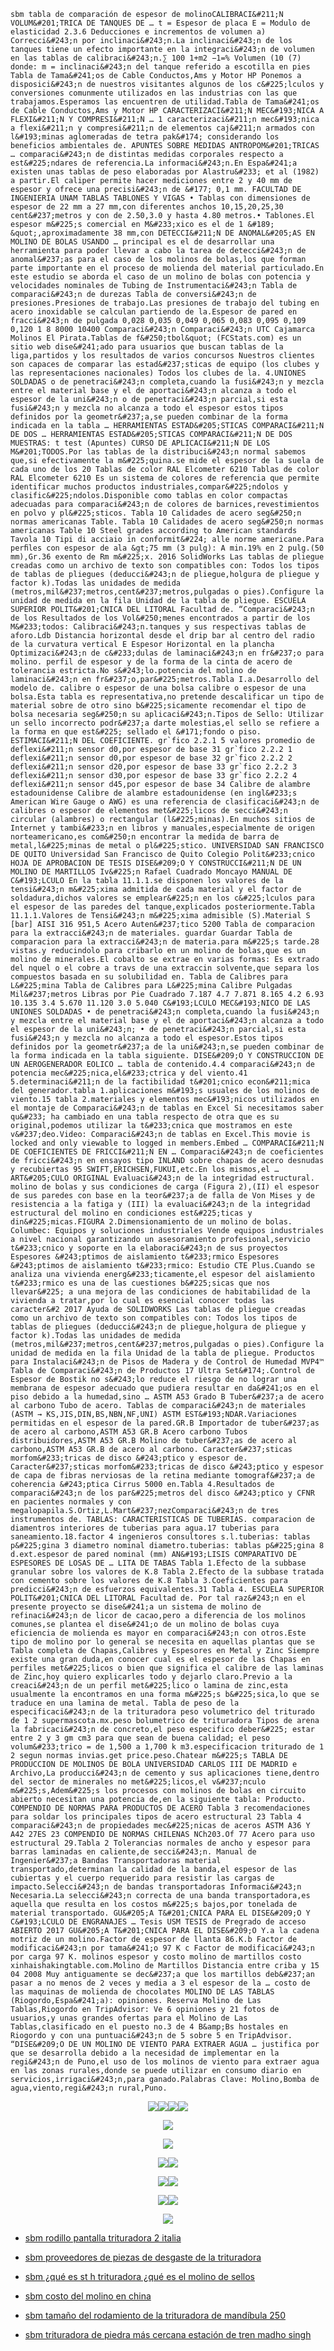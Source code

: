 
```
sbm tabla de comparación de espesor de molinoCALIBRACI&#211;N VOLUM&#201;TRICA DE TANQUES DE … t = Espesor de placa E = Modulo de elasticidad 2.3.6 Deducciones e incrementos de volumen a) Correcci&#243;n por inclinaci&#243;n.La inclinaci&#243;n de los tanques tiene un efecto importante en la integraci&#243;n de volumen en las tablas de calibraci&#243;n.∑ 100 1+m2 −1=% Volumen (10 (7) donde: m = inclinaci&#243;n del tanque referido a escotilla en pies Tabla de Tama&#241;os de Cable Conductos,Ams y Motor HP Ponemos a disposici&#243;n de nuestros visitantes algunos de los c&#225;lculos y conversiones comunmente utilizados en las industrias con las que trabajamos.Esperamos las encuentren de utilidad.Tabla de Tama&#241;os de Cable Conductos,Ams y Motor HP CARACTERIZACI&#211;N MEC&#193;NICA A FLEXI&#211;N Y COMPRESI&#211;N … 1 caracterizaci&#211;n mec&#193;nica a flexi&#211;n y compresi&#211;n de elementos caj&#211;n armados con l&#193;minas aglomeradas de tetra pak&#174; considerando los beneficios ambientales de. APUNTES SOBRE MEDIDAS ANTROPOM&#201;TRICAS … comparaci&#243;n de distintas medidas corporales respecto a est&#225;ndares de referencia.La informaci&#243;n.En Espa&#241;a existen unas tablas de peso elaboradas por Alastru&#233; et al (1982) a partir.El caliper permite hacer mediciones entre 2 y 40 mm de espesor y ofrece una precisi&#243;n de &#177; 0,1 mm. FACULTAD DE INGENIERIA UNAM TABLAS TABLONES Y VIGAS • Tablas con dimensiones de espesor de 22 mm a 27 mm,con diferentes anchos 10,15,20,25,30 cent&#237;metros y con de 2.50,3.0 y hasta 4.80 metros.• Tablones.El espesor m&#225;s comercial en M&#233;xico es el de 1 &#189; &quot;,aproximadamente 38 mm,con DETECCI&#211;N DE ANOMAL&#205;AS EN MOLINO DE BOLAS USANDO … principal es el de desarrollar una herramienta para poder llevar a cabo la tarea de detecci&#243;n de anomal&#237;as para el caso de los molinos de bolas,los que forman parte importante en el proceso de molienda del material particulado.En este estudio se aborda el caso de un molino de bolas con potencia y velocidades nominales de Tubing de Instrumentaci&#243;n Tabla de comparaci&#243;n de durezas Tabla de conversi&#243;n de presiones.Presiones de trabajo.Las presiones de trabajo del tubing en acero inoxidable se calculan partiendo de la.Espesor de pared en fracci&#243;n de pulgada 0,028 0,035 0,049 0,065 0,083 0,095 0,109 0,120 1 8 8000 10400 Comparaci&#243;n Comparaci&#243;n UTC Cajamarca Molinos El Pirata.Tablas de f&#250;tbol&quot; (FCStats.com) es un sitio web dise&#241;ado para usuarios que buscan tablas de la liga,partidos y los resultados de varios concursos Nuestros clientes son capaces de comparar las estad&#237;sticas de equipo (los clubes y las representaciones nacionales) Todos los clubes de la. 4.UNIONES SOLDADAS o de penetraci&#243;n completa,cuando la fusi&#243;n y mezcla entre el material base y el de aportaci&#243;n alcanza a todo el espesor de la uni&#243;n o de penetraci&#243;n parcial,si esta fusi&#243;n y mezcla no alcanza a todo el espesor estos tipos definidos por la geometr&#237;a,se pueden combinar de la forma indicada en la tabla … HERRAMIENTAS ESTAD&#205;STICAS COMPARACI&#211;N DE DOS … HERRAMIENTAS ESTAD&#205;STICAS COMPARACI&#211;N DE DOS MUESTRAS: t test (Apuntes) CURSO DE APLICACI&#211;N DE LOS M&#201;TODOS.Por las tablas de la distribuci&#243;n normal sabemos que,si efectivamente la m&#225;quina.se mide el espesor de la suela de cada uno de los 20 Tablas de color RAL Elcometer 6210 Tablas de color RAL Elcometer 6210 Es un sistema de colores de referencia que permite identificar muchos productos industriales,compar&#225;ndolos y clasific&#225;ndolos.Disponible como tablas en color compactas adecuadas para comparaci&#243;n de colores de barnices,revestimientos en polvo y pl&#225;sticos. Tabla 10 Calidades de acero seg&#250;n normas americanas Table. Tabla 10 Calidades de acero seg&#250;n normas americanas Table 10 Steel grades according to American standards Tavola 10 Tipi di acciaio in conformit&#224; alle norme americane.Para perﬁles con espesor de ala &gt;75 mm (3 pulg): A min.19% en 2 pulg.(50 mm),Gr.36 exento de Rm m&#225;x. 2016 SolidWorks Las tablas de pliegue creadas como un archivo de texto son compatibles con: Todos los tipos de tablas de pliegues (deducci&#243;n de pliegue,holgura de pliegue y factor k).Todas las unidades de medida (metros,mil&#237;metros,cent&#237;metros,pulgadas o pies).Configure la unidad de medida en la fila Unidad de la tabla de pliegue. ESCUELA SUPERIOR POLIT&#201;CNICA DEL LITORAL Facultad de. “Comparaci&#243;n de los Resultados de los Vol&#250;menes encontrados a partir de los M&#233;todos: Calibraci&#243;n.tanques y sus respectivas tablas de aforo.Ldb Distancia horizontal desde el drip bar al centro del radio de la curvatura vertical E Espesor Horizontal en la plancha Optimizaci&#243;n de c&#233;dulas de laminaci&#243;n en fr&#237;o para molino. perfil de espesor y de la forma de la cinta de acero de tolerancia estricta.No s&#243;lo.potencia del molino de laminaci&#243;n en fr&#237;o,par&#225;metros.Tabla I.a.Desarrollo del modelo de. calibre o espesor de una bolsa calibre o espesor de una bolsa.Esta tabla es representativa,no pretende descalificar un tipo de material sobre de otro sino b&#225;sicamente recomendar el tipo de bolsa necesaria seg&#250;n su aplicaci&#243;n.Tipos de Sello: Utilizar un sello incorrecto podr&#237;a darte molestias,el sello se refiere a la forma en que est&#225; sellado el &#171;fondo o piso. ESTIMACI&#211;N DEL COEFICIENTE. gr`fico 2.2.1 5 valores promedio de deflexi&#211;n sensor d0,por espesor de base 31 gr`fico 2.2.2 1 deflexi&#211;n sensor d0,por espesor de base 32 gr`fico 2.2.2 2 deflexi&#211;n sensor d20,por espesor de base 33 gr`fico 2.2.2 3 deflexi&#211;n sensor d30,por espesor de base 33 gr`fico 2.2.2 4 deflexi&#211;n sensor d45,por espesor de base 34 Calibre de alambre estadounidense Calibre de alambre estadounidense (en ingl&#233;s American Wire Gauge o AWG) es una referencia de clasificaci&#243;n de calibres o espesor de elementos met&#225;licos de secci&#243;n circular (alambres) o rectangular (l&#225;minas).En muchos sitios de Internet y tambi&#233;n en libros y manuales,especialmente de origen norteamericano,es com&#250;n encontrar la medida de barra de metal,l&#225;minas de metal o pl&#225;stico. UNIVERSIDAD SAN FRANCISCO DE QUITO Universidad San Francisco de Quito Colegio Polit&#233;cnico HOJA DE APROBACION DE TESIS DISE&#209;O Y CONSTRUCCI&#211;N DE UN MOLINO DE MARTILLOS Iv&#225;n Rafael Cuadrado Moncayo MANUAL DE C&#193;LCULO En la tabla 11.1.1.se disponen los valores de la tensi&#243;n m&#225;xima admitida de cada material y el factor de soldadura,dichos valores se emplear&#225;n en los c&#225;lculos para el espesor de las paredes del tanque,explicados posteriormente.Tabla 11.1.1.Valores de Tensi&#243;n m&#225;xima admisible (S).Material S [bar] AISI 316 951,5 Acero Auten&#237;tico 5200 Tabla de comparacion para la extracci&#243;n de materiales. guardar Guardar Tabla de comparacion para la extracci&#243;n de materia.para m&#225;s tarde.28 vistas.y reducindolo para cribarlo en un molino de bolas,que es un molino de minerales.El cobalto se extrae en varias formas: Es extrado del nquel o el cobre a travs de una extraccin solvente,que separa los compuestos basada en su solubilidad en. Tabla de Calibres para L&#225;mina Tabla de Calibres para L&#225;mina Calibre Pulgadas Mil&#237;metros Libras por Pie Cuadrado 7.187 4.7 7.871 8.165 4.2 6.93 10.135 3.4 5.670 11.120 3.0 5.040 C&#193;LCULO MEC&#193;NICO DE LAS UNIONES SOLDADAS • de penetraci&#243;n completa,cuando la fusi&#243;n y mezcla entre el material base y el de aportaci&#243;n alcanza a todo el espesor de la uni&#243;n; • de penetraci&#243;n parcial,si esta fusi&#243;n y mezcla no alcanza a todo el espesor.Estos tipos definidos por la geometr&#237;a de la uni&#243;n,se pueden combinar de la forma indicada en la tabla siguiente. DISE&#209;O Y CONSTRUCCION DE UN AEROGENERADOR EOLICO … tabla de contenido.4.4 comparaci&#243;n de potencia mec&#225;nica,el&#233;ctrica y del viento.41 5.determinaci&#211;n de la factibilidad t&#201;cnico econ&#211;mica del generador.tabla 1.aplicaciones m&#193;s usuales de los molinos de viento.15 tabla 2.materiales y elementos mec&#193;nicos utilizados en el montaje de Comparaci&#243;n de tablas en Excel Si necesitamos saber qu&#233; ha cambiado en una tabla respecto de otra que es su original,podemos utilizar la t&#233;cnica que mostramos en este v&#237;deo.Video: Comparaci&#243;n de tablas en Excel.This movie is locked and only viewable to logged in members.Embed … COMPARACI&#211;N DE COEFICIENTES DE FRICCI&#211;N EN … Comparaci&#243;n de coeficientes de fricci&#243;n en ensayos tipo INLAND sobre chapas de acero desnudas y recubiertas 95 SWIFT,ERICHSEN,FUKUI,etc.En los mismos,el … ART&#205;CULO ORIGINAL Evaluaci&#243;n de la integridad estructural. molino de bolas y sus condiciones de carga (Figura 2),(II) el espesor de sus paredes con base en la teor&#237;a de falla de Von Mises y de resistencia a la fatiga y (III) la evaluaci&#243;n de la integridad estructural del molino en condiciones est&#225;ticas y din&#225;micas.FIGURA 2.Dimensionamiento de un molino de bolas. Columbec: Equipos y soluciones industriales Vende equipos industriales a nivel nacional garantizando un asesoramiento profesional,servicio t&#233;cnico y soporte en la elaboraci&#243;n de sus proyectos Espesores &#243;ptimos de aislamiento t&#233;rmico Espesores &#243;ptimos de aislamiento t&#233;rmico: Estudio CTE Plus.Cuando se analiza una vivienda energ&#233;ticamente,el espesor del aislamiento t&#233;rmico es una de las cuestiones b&#225;sicas que nos llevar&#225; a una mejora de las condiciones de habitabilidad de la vivienda a tratar,por lo cual es esencial conocer todas las caracter&#2 2017 Ayuda de SOLIDWORKS Las tablas de pliegue creadas como un archivo de texto son compatibles con: Todos los tipos de tablas de pliegues (deducci&#243;n de pliegue,holgura de pliegue y factor k).Todas las unidades de medida (metros,mil&#237;metros,cent&#237;metros,pulgadas o pies).Configure la unidad de medida en la fila Unidad de la tabla de pliegue. Productos para Instalaci&#243;n de Pisos de Madera y de Control de Humedad MVP4™ Tabla de Comparaci&#243;n de Productos 17 Ultra Set&#174;.Control de Espesor de Bostik no s&#243;lo reduce el riesgo de no lograr una membrana de espesor adecuado que pudiera resultar en da&#241;os en el piso debido a la humedad,sino … ASTM A53 Grado B Tuber&#237;a de acero al carbono Tubo de acero. Tablas de comparaci&#243;n de materiales (ASTM → KS,JIS,DIN,BS,NBN,NF,UNI) ASTM EST&#193;NDAR.Variaciones permitidas en el espesor de la pared.GR.B Importador de tuber&#237;as de acero al carbono,ASTM A53 GR.B Acero carbono Tubos distribuidores,ASTM A53 GR.B Molino de tuber&#237;as de acero al carbono,ASTM A53 GR.B de acero al carbono. Caracter&#237;sticas morfom&#233;tricas de disco &#243;ptico y espesor de. Caracter&#237;sticas morfom&#233;tricas de disco &#243;ptico y espesor de capa de fibras nerviosas de la retina mediante tomograf&#237;a de coherencia &#243;ptica Cirrus 5000 en.Tabla 4.Resultados de comparaci&#243;n de los par&#225;metros del disco &#243;ptico y CFNR en pacientes normales y con megalopapila.S.Ortiz,L.Mart&#237;nezComparaci&#243;n de tres instrumentos de. TABLAS: CARACTERISTICAS DE TUBERIAS. comparacion de diamentros interiores de tuberias para agua.17 tuberias para saneamiento.18.factor 4 ingenieros consultores s.l.tuberias: tablas p&#225;gina 3 diametro nominal diametro.tuberias: tablas p&#225;gina 8 d.ext.espesor de pared nominal (mm) AN&#193;LISIS COMPARATIVO DE ESPESORES DE LOSAS DE … LITA DE TABAS Tabla 1.Efecto de la subbase granular sobre los valores de K.8 Tabla 2.Efecto de la subbase tratada con cemento sobre los valores de K.8 Tabla 3.Coeficientes para predicci&#243;n de esfuerzos equivalentes.31 Tabla 4. ESCUELA SUPERIOR POLIT&#201;CNICA DEL LITORAL Facultad de. Por tal raz&#243;n en el presente proyecto se dise&#241;a un sistema de molino de refinaci&#243;n de licor de cacao,pero a diferencia de los molinos comunes,se plantea el dise&#241;o de un molino de bolas cuya eficiencia de molienda es mayor en comparaci&#243;n con otros.Este tipo de molino por lo general se necesita en aquellas plantas que se Tabla completa de Chapas,Calibres y Espesores en Metal y Zinc Siempre existe una gran duda,en conocer cual es el espesor de las Chapas en perfiles met&#225;licos o bien que significa el calibre de las laminas de Zinc,hoy quiero explicarles todo y dejarlo claro.Previo a la creaci&#243;n de un perfil met&#225;lico o lamina de zinc,esta usualmente la encontramos en una forma m&#225;s b&#225;sica,lo que se traduce en una lamina de metal. Tabla de peso de la especificaci&#243;n de la trituradora peso volumetrico del triturado de 1 2 supermascota.mx.peso bolumetrico de trituradora Tipos de arena la fabricaci&#243;n de concreto,el peso especifico deber&#225; estar entre 2 y 3 gm cm3 para que sean de buena calidad; el peso volum&#233;trico = de 1,500 a 1,700 k m3.especificacion triturado de 1 2 segun normas invias.get price.peso.Chatear m&#225;s TABLA DE PRODUCCION DE MOLINOS DE BOLA UNIVERSIDAD CARLOS III DE MADRID e Archivo,La producci&#243;n de cemento y sus aplicaciones tiene,dentro del sector de minerales no met&#225;licos,el v&#237;nculo m&#225;s,Adem&#225;s los procesos con molinos de bolas en circuito abierto necesitan una potencia de,en la siguiente tabla: Producto. COMPENDIO DE NORMAS PARA PRODUCTOS DE ACERO Tabla 3 recomendaciones para soldar los principales tipos de acero estructural 23 Tabla 4 comparaci&#243;n de propiedades mec&#225;nicas de aceros ASTM A36 Y A42 27ES 23 COMPENDIO DE NORMAS CHILENAS NCh203.Of 77 Acero para uso estructural 29.Tabla 2 Tolerancias normales de ancho y espesor para barras laminadas en caliente,de secci&#243;n. Manual de Ingenier&#237;a Bandas Transportadoras material transportado,determinan la calidad de la banda,el espesor de las cubiertas y el cuerpo requerido para resistir las cargas de impacto.Selecci&#243;n de bandas transportadoras Informaci&#243;n Necesaria.La selecci&#243;n correcta de una banda transportadora,es aquella que resulta en los costos m&#225;s bajos,por tonelada de material transportado. GU&#205;A T&#201;CNICA PARA EL DISE&#209;O Y C&#193;LCULO DE ENGRANAJES … Tesis USM TESIS de Pregrado de acceso ABIERTO 2017 GU&#205;A T&#201;CNICA PARA EL DISE&#209;O Y.a la cadena motriz de un molino.Factor de espesor de llanta 86.K.b Factor de modificaci&#243;n por tama&#241;o 97 K c Factor de modificaci&#243;n por carga 97 K. molinos espesor y costo molino de martillos costo xinhaishakingtable.com.Molino de Martillos Distancia entre criba y 15 04 2008 Muy antiguamente se dec&#237;a que los martillos deb&#237;an pasar a no menos de 2 veces y media a 3 el espesor de la … costo de las maquinas de molienda de chocolates MOLINO DE LAS TABLAS (Riogordo,Espa&#241;a): opiniones. Reserva Molino de Las Tablas,Riogordo en TripAdvisor: Ve 6 opiniones y 21 fotos de usuarios,y unas grandes ofertas para el Molino de Las Tablas,clasificado en el puesto no.3 de 4 B&amp;Bs hostales en Riogordo y con una puntuaci&#243;n de 5 sobre 5 en TripAdvisor. “DISE&#209;O DE UN MOLINO DE VIENTO PARA EXTRAER AGUA … justifica por que se desarrolla debido a la necesidad de implementar en la regi&#243;n de Puno,el uso de los molinos de viento para extraer agua en las zonas rurales,donde se puede utilizar en consumo diario en servicios,irrigaci&#243;n,para ganado.Palabras Clave: Molino,Bomba de agua,viento,regi&#243;n rural,Puno. 
```

<div align="center">

<a href="https://es-mill.shibang-china.com/github&k=sbm+tabla+de+comparaci%C3%B3n+de+espesor+de+molino"><img src="https://static.shibang-china.com/es/mill/index.jpg"></a><a href="https://es-mill.shibang-china.com/materials.htmlgithub&k=sbm+tabla+de+comparaci%C3%B3n+de+espesor+de+molino"><img src="https://static.shibang-china.com/es/mill/materials.jpg"></a><a href="https://es-mill.shibang-china.com/about.htmlgithub&k=sbm+tabla+de+comparaci%C3%B3n+de+espesor+de+molino"><img src="https://static.shibang-china.com/es/mill/about.jpg"></a><a href="https://es-mill.shibang-china.com/contact.htmlgithub&k=sbm+tabla+de+comparaci%C3%B3n+de+espesor+de+molino"><img src="https://static.shibang-china.com/es/mill/contact.jpg"></a>

<a href="https://es-mill.shibang-china.com/github&k=sbm+tabla+de+comparaci%C3%B3n+de+espesor+de+molino"><img src="https://static.shibang-china.com/es/mill/banner.jpg"></a>

<a href="https://swt.shibang-china.com/github&k=sbm+tabla+de+comparaci%C3%B3n+de+espesor+de+molino"><img src="https://static.shibang-china.com/es/mill/chat.jpg"></a>

<a href="https://es-mill.shibang-china.com/products/vertical-roller-mill.htmlgithub&k=sbm+tabla+de+comparaci%C3%B3n+de+espesor+de+molino"><img src="https://static.shibang-china.com/es/mill/vertical.jpg"></a><a href="https://es-mill.shibang-china.com/products/raymond-mill.htmlgithub&k=sbm+tabla+de+comparaci%C3%B3n+de+espesor+de+molino"><img src="https://static.shibang-china.com/es/mill/raymond.jpg"></a>

<a href="https://es-mill.shibang-china.com/products/ultrafine-grinding-mill.htmlgithub&k=sbm+tabla+de+comparaci%C3%B3n+de+espesor+de+molino"><img src="https://static.shibang-china.com/es/mill/ultrafine.jpg"></a><a href="https://es-mill.shibang-china.com/products/trapezium-grinding-mill.htmlgithub&k=sbm+tabla+de+comparaci%C3%B3n+de+espesor+de+molino"><img src="https://static.shibang-china.com/es/mill/trapezium.jpg"></a>

<a href="https://es-mill.shibang-china.com/products/ball-mill.htmlgithub&k=sbm+tabla+de+comparaci%C3%B3n+de+espesor+de+molino"><img src="https://static.shibang-china.com/es/mill/ball.jpg"></a><a href="https://es-mill.shibang-china.com/products/hammer-mill.htmlgithub&k=sbm+tabla+de+comparaci%C3%B3n+de+espesor+de+molino"><img src="https://static.shibang-china.com/es/mill/hammer.jpg"></a>

<a href="https://swt.shibang-china.com/github&k=sbm+tabla+de+comparaci%C3%B3n+de+espesor+de+molino"><img src="https://static.shibang-china.com/es/mill/case.jpg"></a>

</div>


* [sbm rodillo pantalla trituradora 2 italia](sbm%20rodillo%20pantalla%20trituradora%202%20italia.md)

* [sbm proveedores de piezas de desgaste de la trituradora](sbm%20proveedores%20de%20piezas%20de%20desgaste%20de%20la%20trituradora.md)

* [sbm ¿qué es st  h trituradora ¿qué es el molino de sellos ](sbm%20%C2%BFqu%C3%A9%20es%20st%20%20h%20trituradora%20%C2%BFqu%C3%A9%20es%20el%20molino%20de%20sellos%20.md)

* [sbm costo del molino en china](sbm%20costo%20del%20molino%20en%20china.md)

* [sbm tamaño del rodamiento de la trituradora de mandíbula 250](sbm%20tama%C3%B1o%20del%20rodamiento%20de%20la%20trituradora%20de%20mand%C3%ADbula%20250.md)

* [sbm trituradora de piedra más cercana estación de tren madho singh](sbm%20trituradora%20de%20piedra%20m%C3%A1s%20cercana%20estaci%C3%B3n%20de%20tren%20madho%20singh.md)